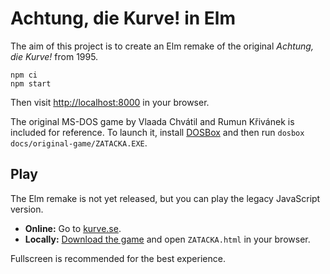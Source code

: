# Achtung, die Kurve! in Elm

The aim of this project is to create an Elm remake of the original *Achtung, die Kurve!* from 1995.

```shell
npm ci
npm start
```

Then visit <http://localhost:8000> in your browser.

The original MS-DOS game by Vlaada Chvátil and Rumun Křivánek is included for reference.
To launch it, install [DOSBox](https://www.dosbox.com) and then run `dosbox docs/original-game/ZATACKA.EXE`.

## Play

The Elm remake is not yet released, but you can play the legacy JavaScript version.

* **Online:**  Go to [kurve.se](http://kurve.se).
* **Locally:** [Download the game](/SimonAlling/kurve/archive/master.zip) and open `ZATACKA.html` in your browser.

Fullscreen is recommended for the best experience.
